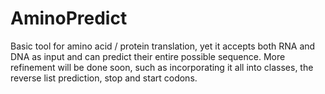 # AminoPredict
Basic tool for amino acid / protein translation, yet it accepts both RNA and DNA as input and can predict their entire possible sequence. More refinement will be done soon, such as incorporating it all into classes, the reverse list prediction, stop and start codons.
